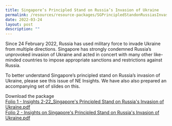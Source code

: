 ```yaml
---
title: Singapore’s Principled Stand on Russia’s Invasion of Ukraine
permalink: /resources/resource-packages/SGPrincipledStandonRussiasInvasionofUkraine
date: 2022-03-24
layout: post
description: ""
---
```

Since 24 February 2022, Russia has used military force to invade Ukraine from multiple directions. Singapore has strongly condemned
Russia’s unprovoked invasion of Ukraine and acted in concert with many other like-minded countries to impose appropriate sanctions and 
restrictions against Russia.

To better understand Singapore’s principled stand on Russia’s invasion of Ukraine, please see this issue of NE Insights. We have also
also prepared an accompanying set of slides on this. 

Download the package 
<br>[Folio 1 - Insights 2-22_Singapore's Principled Stand on Russia's Invasion of Ukraine.pdf](/files/packages/2022/Russia’s%20Invasion%20of%20Ukraine/Folio%201%20-%20Insights%202-22_Singapore's%20Principled%20Stand%20on%20Russia's%20Invasion%20of%20Ukraine.pdf)
<br>[Folio 2 - Insights on Singapore's Principled Stand on Russia's Invasion of Ukraine.pdf](/files/packages/2022/Russia’s%20Invasion%20of%20Ukraine/Folio%202%20-%20Insights%20on%20Singapore's%20Principled%20Stand%20on%20Russia's%20Invasion%20of%20Ukraine.pdf)